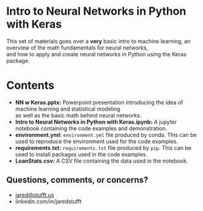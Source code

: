 # Intro to Neural Networks in Python with Keras

This set of materials goes over a **very** basic intro to machine learning, an overview of the math fundamentals for neural networks,  
and how to apply and create neural networks in Python using the Keras package.

# Contents
* **NN w Keras.pptx:** Powerpoint presentation introducing the idea of machine learning and statistical modeling  
as well as the basic math behind neural networks.
* **Intro to Neural Networks in Python with Keras.ipynb:** A jupyter notebook containing the code examples and demonstration.
* **environment.yml:** `environment.yml` file produced by conda. This can be used to reproduce the environment used for the code examples.
* **requirements.txt:** `requirements.txt` file produced by `pip`. This can be used to install packages used in the code examples.
* **LoanStats.csv:** A CSV file containing the data used in the notebook.

## Questions, comments, or concerns?

* jared@stufft.us
* linkedin.com/in/jaredstufft

